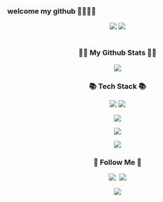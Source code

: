 ### welcome my github 👋👀✨🌹


<p align="center">
<img src="https://capsule-render.vercel.app/api?type=waving&color=auto&height=200&section=header&text=SY's_github&fontSize=90" />
	<img src="https://github-readme-stats.vercel.app/api/top-langs/?username=kimsegong&layout=compact"><br><br>
	<h3 align="center">👩‍💻 My Github Stats 👩‍💻</h3>
	<p align="center">
	<img src="https://github-readme-stats.vercel.app/api?username=kimsegong&show_icons=true">
	</p>
</p>
<h3 align="center">📚 Tech Stack 📚</h3>
<p align="center">
  <img src="https://img.shields.io/badge/Java-007396?style=flat-square&logo=Java&logoColor=white"/>
  <img src="https://img.shields.io/badge/javascript-F7DF1E?style=flat-square&logo=javascript&logoColor=white"/>
</p>
<p align="center">
  <img src="https://img.shields.io/badge/spring-6DB33F?style=flat-square&logo=spring&logoColor=white"/>
</p>
<p align="center">
  <img src="https://img.shields.io/badge/mysql-4479A1?style=flat-square&logo=mysql&logoColor=white"/>
</p>
<p align="center">
  <img src="https://img.shields.io/badge/git-F05032?style=flat-square&logo=git&logoColor=white"/>
</p>
<h3 align="center">🌈 Follow Me 🌈</h3>
<p align="center">
  <a href="https://kimsegong.tistory.com/"><img src="https://img.shields.io/badge/Tech%20Blog-11B48A?style=flat-square&logo=Vimeo&logoColor=white&link=https://kimsegong.tistory.com/"/></a>&nbsp
  <a href="mailto:kimsegong@naver.com"><img src="https://img.shields.io/badge/naver-03C75A?style=flat-square&logo=naver&logoColor=white&link=kimsegong@naver.com"/></a>
</p>
<p align="center">
  <img src="https://img.shields.io/badge/github-181717?style=flat-square&logo=github&logoColor=white"/>
</p>
	

<!--
**kimsegong/kimsegong** is a ✨ _special_ ✨ repository because its `README.md` (this file) appears on your GitHub profile.

Here are some ideas to get you started:

- 🔭 I’m currently working on ...
- 🌱 I’m currently learning ...
- 👯 I’m looking to collaborate on ...
- 🤔 I’m looking for help with ...
- 💬 Ask me about ...
- 📫 How to reach me: ...
- 😄 Pronouns: ...
- ⚡ Fun fact: ...
-->
